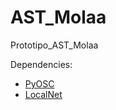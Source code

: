 AST_Molaa
=========

Prototipo_AST_Molaa  

Dependencies:
- [PyOSC](https://trac.v2.nl/wiki/pyOSC)
- [LocalNet](https://github.com/astrovandalistas/LocalNet)
